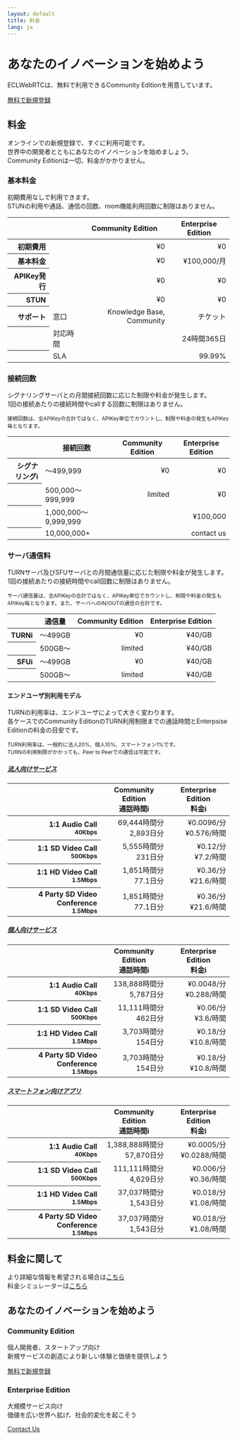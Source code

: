 ```yaml
---
layout: default
title: 料金
lang: ja
---
```


<div class="jumbotron">
  <h1 class="display-4">あなたのイノベーションを始めよう</h1>
  <p class="lead">ECLWebRTCは、無料で利用できるCommunity Editionを用意しています。</p>
  <p class="lead">
	<a class="btn btn-primary btn-lg" href="#" role="button">無料で新規登録</a>
  </p>
</div>


## 料金

オンラインでの新規登録で、すぐに利用可能です。  
世界中の開発者とともにあなたのイノベーションを始めましょう。  
Community Editionは一切、料金がかかりません。

### 基本料金

初期費用なしで利用できます。  
STUNの利用や通話、通信の回数、room機能利用回数に制限はありません。

<table class="table table-sm">
<thead>
	<tr>
		<th></th>
		<th></th>
		<th>Community Edition</th>
		<th>Enterprise Edition</th>
	</tr>
</thead>
<tbody align="right">
	<tr>
		<th scope="row">初期費用</th>
		<td align="left"></td>
		<td>¥0</td>
		<td>¥0</td>
	</tr>
	<tr>
		<th scope="row">基本料金</th>
		<td align="left"></td>
		<td>¥0</td>
		<td>¥100,000/月</td>
	</tr>
	<tr>
		<th scope="row">APIKey発行</th>
		<td align="left"></td>
		<td>¥0</td>
		<td>¥0</td>
	</tr>
	<tr>
		<th scope="row">STUN</th>
		<td align="left"></td>
		<td>¥0</td>
		<td>¥0</td>
	</tr>
	<tr>
		<th scope="row">サポート</th>
		<td align="left">窓口</td>
		<td>Knowledge Base, Community</td>
		<td>チケット</td>
	</tr>
	<tr>
		<th scope="row"></th>
		<td align="left">対応時間</td>
		<td></td>
		<td>24時間365日</td>
	</tr>
	<tr>
		<th scope="row"></th>
		<td align="left">SLA</td>
		<td></td>
		<td>99.99%</td>
	</tr>
</tbody>
</table>

### 接続回数

シグナリングサーバとの月間接続回数に応じた制限や料金が発生します。  
1回の接続あたりの接続時間やcallする回数に制限はありません。

<small class="text-muted">接続回数は、全APIKeyの合計ではなく、APIKey単位でカウントし、制限や料金の発生もAPIKey毎となります。</small>

<table class="table table-sm">
<thead>
	<tr>
		<th></th>
		<th>接続回数</th>
		<th>Community Edition</th>
		<th>Enterprise Edition</th>
	</tr>
</thead>
<tbody align="right">
	<tr>
		<th scope="row">シグナリング<span class="badge badge-pill badge-info" data-toggle="tooltip" data-placement="top" title="シグナリング: 端末間で通信を行う際に、シグナリングサーバを介してお互いのIPアドレスやコーデックなど情報の交換を行います。">i</span></th>
		<td align="left">〜499,999</td>
		<td>¥0</td>
		<td>¥0</td>
	</tr>
	<tr>
		<th scope="row"></th>
		<td align="left">500,000〜999,999</td>
		<td>limited</td>
		<td>¥0</td>
	</tr>
	<tr>
		<th scope="row"></th>
		<td align="left">1,000,000〜9,999,999</td>
		<td></td>
		<td>¥100,000</td>
	</tr>
	<tr>
		<th scope="row"></th>
		<td align="left">10,000,000+</td>
		<td></td>
		<td>contact us</td>
	</tr>
</tbody>
</table>

### サーバ通信料

TURNサーバ及びSFUサーバとの月間通信量に応じた制限や料金が発生します。  
1回の接続あたりの接続時間やcall回数に制限はありません。

<small class="text-muted">サーバ通信量は、全APIKeyの合計ではなく、APIKey単位でカウントし、制限や料金の発生もAPIKey毎となります。また、サーバへのIN/OUTの通信の合計です。</small>

<table class="table table-sm">
<thead>
	<tr>
		<th></th>
		<th>通信量</th>
		<th>Community Edition</th>
		<th>Enterprise Edition</th>
	</tr>
</thead>
<tbody align="right">
	<tr>
		<th scope="row">TURN<span class="badge badge-pill badge-info" data-toggle="tooltip" data-placement="top" title="TURN: Peer to Peerでの通信が確立できない環境で、TURNサーバを中継することによりNAT越えを実現します。">i</span></th>
		<td align="left">〜499GB</td>
		<td>¥0</td>
		<td>¥40/GB</td>
	</tr>
	<tr>
		<th scope="row"></th>
		<td align="left">500GB〜</td>
		<td>limited</td>
		<td>¥40/GB</td>
	</tr>
	<tr>
		<th scope="row">SFU<span class="badge badge-pill badge-info" data-toggle="tooltip" data-placement="top" title="SFU: 映像の送信をSFUサーバが代行することで、端末のCPUやネットワーク負荷を抑え、多人数での通話や配信を実現します。">i</span></th>
		<td align="left">〜499GB</td>
		<td>¥0</td>
		<td>¥40/GB</td>
	</tr>
	<tr>
		<th scope="row"></th>
		<td align="left">500GB〜</td>
		<td>limited</td>
		<td>¥40/GB</td>
	</tr>
</tbody>
</table>

#### エンドユーザ別利用モデル

TURNの利用率は、エンドユーザによって大きく変わります。  
各ケースでのCommunity EditionのTURN利用制限までの通話時間とEnterpsise Editionの料金の目安です。

<small class="text-muted">TURN利用率は、一般的に法人20%、個人10%、スマートフォン1%です。</small><br>
<small class="text-muted">TURNの利用制限がかかっても、Peer to Peerでの通信は可能です。</small>

<div id="accordion" role="tablist" aria-multiselectable="true">
  <div class="card">
    <div class="card-header" role="tab" id="headingTwo">
      <h5 class="mb-0">
        <a class="collapsed" data-toggle="collapse" data-parent="#accordion" href="#collapseTwo" aria-expanded="false" aria-controls="collapseTwo">
          法人向けサービス
        </a>
      </h5>
    </div>
    <div id="collapseTwo" class="collapse" role="tabpanel" aria-labelledby="headingTwo">
      <div class="card-block">
				<small class="text-muted"></small>
				<table class="table table-sm">
				<thead>
					<tr>
						<th></th>
						<th>Community Edition<br>通話時間<span class="badge badge-pill badge-info" data-toggle="tooltip" data-placement="top" title="送信者1人あたり">i</span></th>
						<th>Enterprise Edition<br>料金<span class="badge badge-pill badge-info" data-toggle="tooltip" data-placement="top" title="送信者1人あたり">i</span></th>
					</tr>
				</thead>
				<tbody align="right">
					<tr>
						<th scope="row">1:1 Audio Call<br><small>40Kbps</small></th>
						<td>69,444時間分<br>2,893日分</td>
						<td>¥0.0096/分<br>¥0.576/時間</td>
					</tr>
					<tr>
						<th scope="row">1:1 SD Video Call<br><small>500Kbps</small></th>
						<td>5,555時間分<br>231日分</td>
						<td>¥0.12/分<br>¥7.2/時間</td>
					</tr>
					<tr>
						<th scope="row">1:1 HD Video Call<br><small>1.5Mbps</small></th>
						<td>1,851時間分<br>77.1日分</td>
						<td>¥0.36/分<br>¥21.6/時間</td>
					</tr>
					<tr>
						<th scope="row">4 Party SD Video Conference<br><small>1.5Mbps</small></th>
						<td>1,851時間分<br>77.1日分</td>
						<td>¥0.36/分<br>¥21.6/時間</td>
					</tr>
				</tbody>
				</table>
      </div>
    </div>
  </div>
  <div class="card">
    <div class="card-header" role="tab" id="headingOne">
      <h5 class="mb-0">
        <a data-toggle="collapse" data-parent="#accordion" href="#collapseOne" aria-expanded="true" aria-controls="collapseOne">
          個人向けサービス
        </a>
      </h5>
    </div>
    <div id="collapseOne" class="collapse show" role="tabpanel" aria-labelledby="headingOne">
      <div class="card-block">
				<table class="table table-sm">
				<thead>
					<tr>
						<th></th>
						<th>Community Edition<br>通話時間<span class="badge badge-pill badge-info" data-toggle="tooltip" data-placement="top" title="送信者1人あたり">i</span></th>
						<th>Enterprise Edition<br>料金<span class="badge badge-pill badge-info" data-toggle="tooltip" data-placement="top" title="送信者1人あたり">i</span></th>
					</tr>
				</thead>
				<tbody align="right">
					<tr>
						<th scope="row">1:1 Audio Call<br><small>40Kbps</small></th>
						<td>138,888時間分<br>5,787日分</td>
						<td>¥0.0048/分<br>¥0.288/時間</td>
					</tr>
					<tr>
						<th scope="row">1:1 SD Video Call<br><small>500Kbps</small></th>
						<td>11,111時間分<br>462日分</td>
						<td>¥0.06/分<br>¥3.6/時間</td>
					</tr>
					<tr>
						<th scope="row">1:1 HD Video Call<br><small>1.5Mbps</small></th>
						<td>3,703時間分<br>154日分</td>
						<td>¥0.18/分<br>¥10.8/時間</td>
					</tr>
					<tr>
						<th scope="row">4 Party SD Video Conference<br><small>1.5Mbps</small></th>
						<td>3,703時間分<br>154日分</td>
						<td>¥0.18/分<br>¥10.8/時間</td>
					</tr>
				</tbody>
				</table>
      </div>
    </div>
  </div>
  <div class="card">
    <div class="card-header" role="tab" id="headingThree">
      <h5 class="mb-0">
        <a class="collapsed" data-toggle="collapse" data-parent="#accordion" href="#collapseThree" aria-expanded="false" aria-controls="collapseThree">
          スマートフォン向けアプリ
        </a>
      </h5>
    </div>
    <div id="collapseThree" class="collapse" role="tabpanel" aria-labelledby="headingThree">
      <div class="card-block">
				<table class="table table-sm">
				<thead>
					<tr>
						<th></th>
						<th>Community Edition<br>通話時間<span class="badge badge-pill badge-info" data-toggle="tooltip" data-placement="top" title="送信者1人あたり">i</span></th>
						<th>Enterprise Edition<br>料金<span class="badge badge-pill badge-info" data-toggle="tooltip" data-placement="top" title="送信者1人あたり">i</span></th>
					</tr>
				</thead>
				<tbody align="right">
					<tr>
						<th scope="row">1:1 Audio Call<br><small>40Kbps</small></th>
						<td>1,388,888時間分<br>57,870日分</td>
						<td>¥0.0005/分<br>¥0.0288/時間</td>
					</tr>
					<tr>
						<th scope="row">1:1 SD Video Call<br><small>500Kbps</small></th>
						<td>111,111時間分<br>4,629日分</td>
						<td>¥0.006/分<br>¥0.36/時間</td>
					</tr>
					<tr>
						<th scope="row">1:1 HD Video Call<br><small>1.5Mbps</small></th>
						<td>37,037時間分<br>1,543日分</td>
						<td>¥0.018/分<br>¥1.08/時間</td>
					</tr>
					<tr>
						<th scope="row">4 Party SD Video Conference<br><small>1.5Mbps</small></th>
						<td>37,037時間分<br>1,543日分</td>
						<td>¥0.018/分<br>¥1.08/時間</td>
					</tr>
				</tbody>
				</table>
      </div>
    </div>
  </div>
</div>

## 料金に関して
より詳細な情報を希望される場合は[こちら]()  
料金シミュレーターは[こちら]()

## あなたのイノベーションを始めよう

<div class="row">
  <div class="col-sm-6">
	<div class="card">
	  <div class="card-block">
		<h3 class="card-title">Community Edition</h3>
		<p class="card-text">個人開発者、スタートアップ向け<br>新規サービスの創造により新しい体験と価値を提供しよう</p>
		<a href="#" class="btn btn-primary">無料で新規登録</a>
	  </div>
	</div>
  </div>
  <div class="col-sm-6">
	<div class="card">
	  <div class="card-block">
		<h3 class="card-title">Enterprise Edition</h3>
		<p class="card-text">大規模サービス向け<br>価値を広い世界へ拡げ、社会的変化を起こそう</p>
		<a href="#" class="btn btn-outline-primary">Contact Us</a>
	  </div>
	</div>
  </div>
</div>


